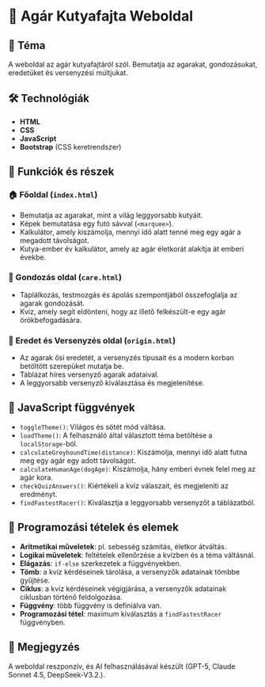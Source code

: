 # 🐾 Agár Kutyafajta Weboldal

## 🎯 Téma
A weboldal az agár kutyafajtáról szól. Bemutatja az agarakat, gondozásukat, eredetüket és versenyzési múltjukat.

## 🛠️ Technológiák
- **HTML**
- **CSS**
- **JavaScript**
- **Bootstrap** (CSS keretrendszer)

## 🧩 Funkciók és részek

### 🏠 Főoldal (`index.html`)
- Bemutatja az agarakat, mint a világ leggyorsabb kutyáit.
- Képek bemutatása egy futó sávval (`<marquee>`).
- Kalkulátor, amely kiszámolja, mennyi idő alatt tenné meg egy agár a megadott távolságot.
- Kutya-ember év kalkulátor, amely az agár életkorát alakítja át emberi évekbe.

### 🐶 Gondozás oldal (`care.html`)
- Táplálkozás, testmozgás és ápolás szempontjából összefoglalja az agarak gondozását.
- Kvíz, amely segít eldönteni, hogy az illető felkészült-e egy agár örökbefogadására.

### 🏁 Eredet és Versenyzés oldal (`origin.html`)
- Az agarak ősi eredetét, a versenyzés típusait és a modern korban betöltött szerepüket mutatja be.
- Táblázat híres versenyző agarak adataival.
- A leggyorsabb versenyző kiválasztása és megjelenítése.

## 📜 JavaScript függvények

- `toggleTheme()`: Világos és sötét mód váltása.
- `loadTheme()`: A felhasználó által választott téma betöltése a `localStorage`-ból.
- `calculateGreyhoundTime(distance)`: Kiszámolja, mennyi idő alatt futna meg egy agár egy adott távolságot.
- `calculateHumanAge(dogAge)`: Kiszámolja, hány emberi évnek felel meg az agár kora.
- `checkQuizAnswers()`: Kiértékeli a kvíz válaszait, és megjeleníti az eredményt.
- `findFastestRacer()`: Kiválasztja a leggyorsabb versenyzőt a táblázatból.

## 🧮 Programozási tételek és elemek

- **Aritmetikai műveletek**: pl. sebesség számítás, életkor átváltás.
- **Logikai műveletek**: feltételek ellenőrzése a kvízben és a téma váltásnál.
- **Elágazás**: `if-else` szerkezetek a függvényekben.
- **Tömb**: a kvíz kérdéseinek tárolása, a versenyzők adatainak tömbbe gyűjtése.
- **Ciklus**: a kvíz kérdéseinek végigjárása, a versenyzők adatainak ciklusban történő feldolgozása.
- **Függvény**: több függvény is definiálva van.
- **Programozási tétel**: maximum kiválasztás a `findFastestRacer` függvényben.

## 📱 Megjegyzés
A weboldal reszponzív, és AI felhasználásával készült (GPT-5, Claude Sonnet 4.5, DeepSeek-V3.2.).
